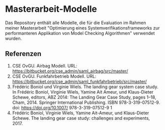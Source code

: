 # Masterarbeit-Modelle

Das Repository enthält alle Modelle, die für die Evaluation im Rahmen meiner Masterarbeit "Optimierung eines Systemverifikationsframeworks zur performanteren Applikation von Model Checking Algorithmen" verwendet wurden.

## Referenzen

1. CSE OvGU. Airbag Modell. URL: https://bitbucket.org/cse_admin/saml_airbag/src/master/
2. CSE OvGU. Funkfahrbetrieb Modell. URL: https://bitbucket.org/cse_admin/saml_funkfahrbetrieb/src/master/
3. Frédéric Boniol und Virginie Wiels. The landing gear system case study. In Frédéric Boniol, Virginie Wiels, Yamine Ait Ameur, und Klaus-Dieter Schewe, editors, ABZ 2014: The Landing Gear Case Study, pages 1–18, Cham, 2014. Springer International Publishing. ISBN 978-3-319-07512-9. doi: https://doi.org/10.1007/ 978-3-319-07512-9 1
4. Frédéric Boniol, Virginie Wiels, Yamine Ait-Ameur, und Klaus-Dieter Schewe. The landing gear case study: challenges and experiments, 2017.

